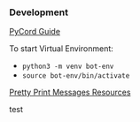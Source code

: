 ### Development

[PyCord Guide](https://guide.pycord.dev/)

To start Virtual Environment: 
- `python3 -m venv bot-env`
- `source bot-env/bin/activate`

[Pretty Print Messages Resources](https://plainenglish.io/blog/python-discord-bots-formatting-text-efca0c5dc64a)

test
